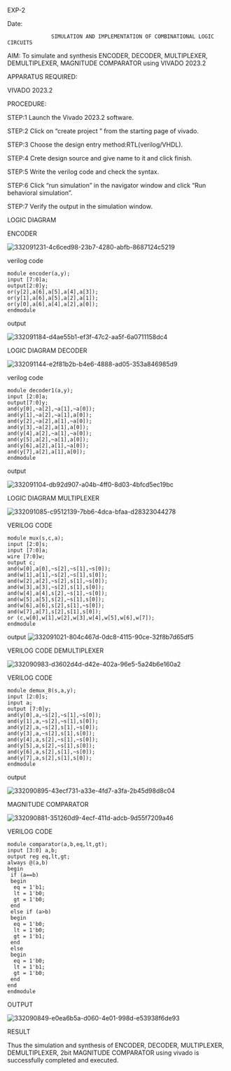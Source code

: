 EXP-2

Date:

                  SIMULATION AND IMPLEMENTATION OF COMBINATIONAL LOGIC CIRCUITS

AIM:
 To simulate and synthesis ENCODER, DECODER, MULTIPLEXER, DEMULTIPLEXER, MAGNITUDE COMPARATOR using VIVADO 2023.2

APPARATUS REQUIRED: 

VIVADO 2023.2

PROCEDURE:

STEP:1 Launch the Vivado 2023.2 software.

STEP:2 Click on “create project ” from the starting page of vivado.

STEP:3 Choose the design entry method:RTL(verilog/VHDL).

STEP:4 Crete design source and give name to it and click finish.

STEP:5 Write the verilog code and check the syntax.

STEP:6 Click “run simulation” in the navigator window and click “Run behavioral simulation”.

STEP:7 Verify the output in the simulation window.

LOGIC DIAGRAM

ENCODER

![332091231-4c6ced98-23b7-4280-abfb-8687124c5219](https://github.com/jaggu654/VLSI-LAB-EXP-2/assets/167850134/fd11e7a0-bca6-4be1-86a1-56d39461df54)


verilog code
```
module encoder(a,y);
input [7:0]a;
output[2:0]y;
or(y[2],a[6],a[5],a[4],a[3]);
or(y[1],a[6],a[5],a[2],a[1]);
or(y[0],a[6],a[4],a[2],a[0]);
endmodule
```
output

![332091184-d4ae55b1-ef3f-47c2-aa5f-6a0711158dc4](https://github.com/jaggu654/VLSI-LAB-EXP-2/assets/167850134/1b1414a9-2bcb-45a9-b4f0-258421f56df5)

LOGIC DIAGRAM DECODER

![332091144-e2f81b2b-b4e6-4888-ad05-353a846985d9](https://github.com/jaggu654/VLSI-LAB-EXP-2/assets/167850134/cd9836e3-931c-409f-b24d-0d365f389594)

verilog code
```
module decoder1(a,y);
input [2:0]a;
output[7:0]y;
and(y[0],~a[2],~a[1],~a[0]);
and(y[1],~a[2],~a[1],a[0]);
and(y[2],~a[2],a[1],~a[0]);
and(y[3],~a[2],a[1],a[0]);
and(y[4],a[2],~a[1],~a[0]);
and(y[5],a[2],~a[1],a[0]);
and(y[6],a[2],a[1],~a[0]);
and(y[7],a[2],a[1],a[0]);
endmodule
```
output

![332091104-db92d907-a04b-4ff0-8d03-4bfcd5ec19bc](https://github.com/jaggu654/VLSI-LAB-EXP-2/assets/167850134/f4d458b3-22b6-432e-b8d4-ef3cfab3e35b)


LOGIC DIAGRAM MULTIPLEXER

![332091085-c9512139-7bb6-4dca-bfaa-d28323044278](https://github.com/jaggu654/VLSI-LAB-EXP-2/assets/167850134/df634d2e-05b9-4f7f-bfe5-0150ca216080)

VERILOG CODE
```
module mux(s,c,a);
input [2:0]s;
input [7:0]a;
wire [7:0]w;
output c;
and(w[0],a[0],~s[2],~s[1],~s[0]);
and(w[1],a[1],~s[2],~s[1],s[0]);
and(w[2],a[2],~s[2],s[1],~s[0]);
and(w[3],a[3],~s[2],s[1],s[0]);
and(w[4],a[4],s[2],~s[1],~s[0]);
and(w[5],a[5],s[2],~s[1],s[0]);
and(w[6],a[6],s[2],s[1],~s[0]);
and(w[7],a[7],s[2],s[1],s[0]);
or (c,w[0],w[1],w[2],w[3],w[4],w[5],w[6],w[7]);
endmodule
```
output
![332091021-804c467d-0dc8-4115-90ce-32f8b7d65df5](https://github.com/jaggu654/VLSI-LAB-EXP-2/assets/167850134/ed68545d-89f0-4e28-bae0-307378af3733)


VERILOG CODE DEMULTIPLEXER

![332090983-d3602d4d-d42e-402a-96e5-5a24b6e160a2](https://github.com/jaggu654/VLSI-LAB-EXP-2/assets/167850134/d41b8dee-98d2-4ed4-a7d8-1bb206339042)

VERILOG CODE
```
module demux_8(s,a,y);
input [2:0]s;
input a;
output [7:0]y;
and(y[0],a,~s[2],~s[1],~s[0]);
and(y[1],a,~s[2],~s[1],s[0]);
and(y[2],a,~s[2],s[1],~s[0]);
and(y[3],a,~s[2],s[1],s[0]);
and(y[4],a,s[2],~s[1],~s[0]);
and(y[5],a,s[2],~s[1],s[0]);
and(y[6],a,s[2],s[1],~s[0]);
and(y[7],a,s[2],s[1],s[0]);
endmodule
```

output

![332090895-43ecf731-a33e-4fd7-a3fa-2b45d98d8c04](https://github.com/jaggu654/VLSI-LAB-EXP-2/assets/167850134/b3e77dbe-75d1-4946-a66e-058dbecd2653)

MAGNITUDE COMPARATOR

![332090881-351260d9-4ecf-411d-adcb-9d55f7209a46](https://github.com/jaggu654/VLSI-LAB-EXP-2/assets/167850134/98d05bf4-7775-4574-8112-86f10b0abec9)

VERILOG CODE
```
module comparator(a,b,eq,lt,gt);
input [3:0] a,b;
output reg eq,lt,gt;
always @(a,b)
begin
 if (a==b)
 begin
  eq = 1'b1;
  lt = 1'b0;
  gt = 1'b0;
 end
 else if (a>b)
 begin
  eq = 1'b0;
  lt = 1'b0;
  gt = 1'b1;
 end
 else
 begin
  eq = 1'b0;
  lt = 1'b1;
  gt = 1'b0;
 end
end 
endmodule
```
OUTPUT

![332090849-e0ea6b5a-d060-4e01-998d-e53938f6de93](https://github.com/jaggu654/VLSI-LAB-EXP-2/assets/167850134/0284b4a0-0ec0-4bb3-86f1-2ab89597d511)

RESULT

Thus the simulation and synthesis of ENCODER, DECODER, MULTIPLEXER, DEMULTIPLEXER, 2bit MAGNITUDE COMPARATOR using vivado is successfully completed and executed.



